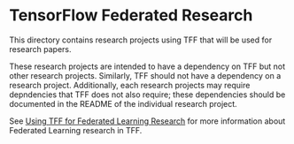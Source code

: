 # TensorFlow Federated Research

This directory contains research projects using TFF that will be used for
research papers.

These research projects are intended to have a dependency on TFF but not other
research projects. Similarly, TFF should not have a dependency on a research
project. Additionally, each research projects may require depndencies that TFF
does not also require; these dependencies should be documented in the README of
the individual research project.

See
[Using TFF for Federated Learning Research](https://github.com/tensorflow/federated/blob/master/docs/tff_for_research.md)
for more information about Federated Learning research in TFF.
